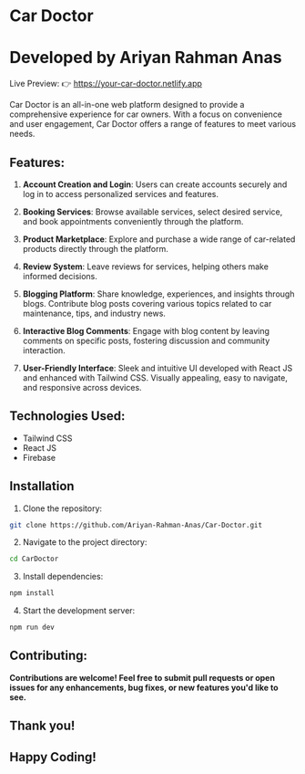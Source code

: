 # Car Doctor
# Developed by Ariyan Rahman Anas

Live Preview: 👉 
https://your-car-doctor.netlify.app

Car Doctor is an all-in-one web platform designed to provide a comprehensive experience for car owners. With a focus on convenience and user engagement, Car Doctor offers a range of features to meet various needs.

## Features:
1. **Account Creation and Login**: Users can create accounts securely and log in to access personalized services and features.

2. **Booking Services**: Browse available services, select desired service, and book appointments conveniently through the platform.

3. **Product Marketplace**: Explore and purchase a wide range of car-related products directly through the platform.

4. **Review System**: Leave reviews for services, helping others make informed decisions.

5. **Blogging Platform**: Share knowledge, experiences, and insights through blogs. Contribute blog posts covering various topics related to car maintenance, tips, and industry news.

6. **Interactive Blog Comments**: Engage with blog content by leaving comments on specific posts, fostering discussion and community interaction.

7. **User-Friendly Interface**: Sleek and intuitive UI developed with React JS and enhanced with Tailwind CSS. Visually appealing, easy to navigate, and responsive across devices.


## Technologies Used:
- Tailwind CSS
- React JS
- Firebase

## Installation

1. Clone the repository:
```bash
git clone https://github.com/Ariyan-Rahman-Anas/Car-Doctor.git
```

2. Navigate to the project directory:
```bash
cd CarDoctor
```

3. Install dependencies:
```bash
npm install
```

4. Start the development server:
```bash
npm run dev
```

## Contributing:
**Contributions are welcome! Feel free to submit pull requests or open issues for any enhancements, bug fixes, or new features you'd like to see.**

## Thank you!
## Happy Coding!